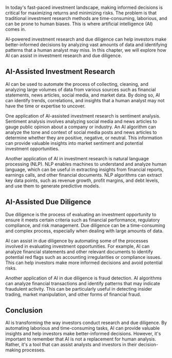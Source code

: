 
In today's fast-paced investment landscape, making informed decisions is critical for maximizing returns and minimizing risks. The problem is that traditional investment research methods are time-consuming, laborious, and can be prone to human biases. This is where artificial intelligence (AI) comes in.

AI-powered investment research and due diligence can help investors make better-informed decisions by analyzing vast amounts of data and identifying patterns that a human analyst may miss. In this chapter, we will explore how AI can assist in investment research and due diligence.

AI-Assisted Investment Research
-------------------------------

AI can be used to automate the process of collecting, cleaning, and analyzing large volumes of data from various sources such as financial statements, news articles, social media, and market data. By doing so, AI can identify trends, correlations, and insights that a human analyst may not have the time or expertise to uncover.

One application of AI-assisted investment research is sentiment analysis. Sentiment analysis involves analyzing social media and news articles to gauge public opinion about a company or industry. An AI algorithm can analyze the tone and context of social media posts and news articles to determine whether they are positive, negative, or neutral. This information can provide valuable insights into market sentiment and potential investment opportunities.

Another application of AI in investment research is natural language processing (NLP). NLP enables machines to understand and analyze human language, which can be useful in extracting insights from financial reports, earnings calls, and other financial documents. NLP algorithms can extract key data points, such as revenue growth, profit margins, and debt levels, and use them to generate predictive models.

AI-Assisted Due Diligence
-------------------------

Due diligence is the process of evaluating an investment opportunity to ensure it meets certain criteria such as financial performance, regulatory compliance, and risk management. Due diligence can be a time-consuming and complex process, especially when dealing with large amounts of data.

AI can assist in due diligence by automating some of the processes involved in evaluating investment opportunities. For example, AI can analyze financial statements and other relevant documents to identify potential red flags such as accounting irregularities or compliance issues. This can help investors make more informed decisions and avoid potential risks.

Another application of AI in due diligence is fraud detection. AI algorithms can analyze financial transactions and identify patterns that may indicate fraudulent activity. This can be particularly useful in detecting insider trading, market manipulation, and other forms of financial fraud.

Conclusion
----------

AI is transforming the way investors conduct research and due diligence. By automating laborious and time-consuming tasks, AI can provide valuable insights and help investors make better-informed decisions. However, it's important to remember that AI is not a replacement for human analysis. Rather, it's a tool that can assist analysts and investors in their decision-making processes.
